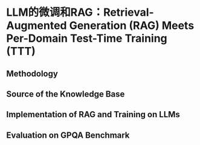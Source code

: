 # LLM的微调和RAG：Retrieval-Augmented Generation (RAG) Meets Per-Domain Test-Time Training (TTT)

## Methodology

## Source of the Knowledge Base

## Implementation of RAG and Training on LLMs

## Evaluation on GPQA Benchmark
